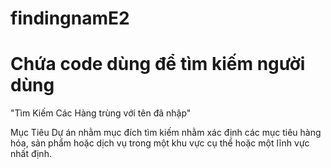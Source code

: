 # findingnamE2
# Chứa code dùng để tìm kiếm người dùng
"Tìm Kiếm Các Hàng trùng với tên đã nhập"

Mục Tiêu
Dự án nhằm mục đích tìm kiếm nhằm xác định các mục tiêu hàng hóa, sản phẩm hoặc dịch vụ trong một khu vực cụ thể hoặc một lĩnh vực nhất định.
